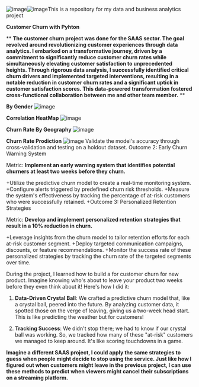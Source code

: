 ![image](https://github.com/Lawrencium-103/Britz/assets/51963311/b374ddb9-7fee-4285-8d7c-a996a88cadb0)![image](https://github.com/Lawrencium-103/Britz/assets/51963311/6a50c284-d400-4c98-920e-92f7567c3171)This is a repository for my data and business analytics project

****Customer Churn with Pyhton****

** **The customer churn project was done for the SAAS sector. The goal revolved around revolutionizing customer experiences through data analytics. 
I embarked on a transformative journey, driven by a commitment to significantly reduce customer churn rates while simultaneously elevating customer satisfaction to unprecedented heights.
Through rigorous data analysis, I successfully identified critical churn drivers and implemented targeted interventions, resulting in a notable reduction in customer churn rates and a significant uptick in customer satisfaction scores. This data-powered transformation fostered cross-functional collaboration between me and other team member.** **

****By Gender****
![image](https://github.com/Lawrencium-103/Britz/assets/51963311/02fca1aa-b9c9-42c9-b4fa-85485b3b966e)

****Correlation HeatMap****
![image](https://github.com/Lawrencium-103/Britz/assets/51963311/e0add598-0a10-46c4-9ad7-ddf345418a7e)

****Churn Rate By Geography****
![image](https://github.com/Lawrencium-103/Britz/assets/51963311/f16fe86c-d657-4db8-a6cb-98a4053d2cb9)

****Churn Rate Prodiction****
![image](https://github.com/Lawrencium-103/Britz/assets/51963311/dcb7a2cd-89c4-48a9-be11-596d73ea3bd7)
Validate the model's accuracy through cross-validation and testing on a holdout dataset.
Outcome 2: Early Churn Warning System

Metric: 
****Implement an early warning system that identifies potential churners at least two weeks before they churn.****

+Utilize the predictive churn model to create a real-time monitoring system.
+Configure alerts triggered by predefined churn risk thresholds.
+Measure the system's effectiveness by tracking the percentage of at-risk customers who were successfully retained.
+Outcome 3: Personalized Retention Strategies

Metric:
****Develop and implement personalized retention strategies that result in a 10% reduction in churn.****

+Leverage insights from the churn model to tailor retention efforts for each at-risk customer segment.
+Deploy targeted communication campaigns, discounts, or feature recommendations.
+Monitor the success rate of these personalized strategies by tracking the churn rate of the targeted segments over time.


During the project, I learned how to build a for customer churn for new product. Imagine knowing who's about to leave your product two weeks before they even think about it! Here's how I did it:

1. ****Data-Driven Crystal Ball****: We crafted a predictive churn model that, like a crystal ball, peered into the future. By analyzing customer data, it spotted those on the verge of leaving, giving us a two-week head start. This is like predicting the weather but for customers!

2. ****Tracking Success****: We didn't stop there; we had to know if our crystal ball was working. So, we tracked how many of these "at-risk" customers we managed to keep around. It's like scoring touchdowns in a game.

****Imagine a different SAAS project, I could apply the same strategies to guess when people might decide to stop using the service. Just like how I figured out when customers might leave in the previous project, I can use these methods to predict when viewers might cancel their subscriptions on a streaming platform.****
